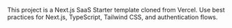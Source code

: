 <!-- Use this file to provide workspace-specific custom instructions to Copilot. For more details, visit https://code.visualstudio.com/docs/copilot/copilot-customization#_use-a-githubcopilotinstructionsmd-file -->

This project is a Next.js SaaS Starter template cloned from Vercel. Use best practices for Next.js, TypeScript, Tailwind CSS, and authentication flows.
